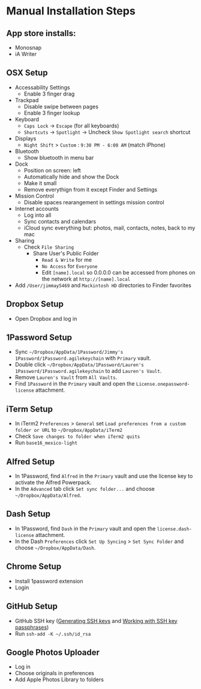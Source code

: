 Manual Installation Steps
=========================

App store installs:
-------------------
- Monosnap
- iA Writer

OSX Setup
---------
- Accessability Settings
  - Enable 3 finger drag
- Trackpad
  - Disable swipe between pages
  - Enable 3 finger lookup
- Keyboard
  - `Caps Lock` -> `Escape` (for all keyboards)
  - `Shortcuts` -> `Spotlight` -> Uncheck `Show Spotlight search` shortcut
- Displays
  - `Night Shift` > `Custom` : `9:30 PM - 6:00 AM` (match iPhone)
- Bluetooth
  - Show bluetooth in menu bar
- Dock
  - Position on screen: left
  - Automatically hide and show the Dock
  - Make it small
  - Remove everythign from it except Finder and Settings
- Mission Control 
  - Disable spaces rearangement in settings mission control 
- Internet accounts
  - Log into all
  - Sync contacts and calendars
  - iCloud sync everything but: photos, mail, contacts, notes, back to my mac
- Sharing
  - Check `File Sharing`
    - Share User's Public Folder
      - `Read & Write` for me
      - `No Access` for `Everyone`
      - Edit `[name].local` so 0.0.0.0 can be accessed from phones on the network at `http://[name].local`
- Add `/User/jimmay5469` and `Mackintosh HD` directories to Finder favorites

Dropbox Setup
-------------
- Open Dropbox and log in

1Password Setup
---------------
- Sync `~/Dropbox/AppData/1Password/Jimmy's 1Password/1Password.agilekeychain` with `Primary` vault.
- Double click `~/Dropbox/AppData/1Password/Lauren's 1Password/1Password.agilekeychain` to add `Lauren's Vault`.
- Remove `Lauren's Vault` from `All Vaults`.
- Find `1Password` in the `Primary` vault and open the `License.onepassword-license` attachment.

iTerm Setup
-----------
- In iTerm2 `Preferences` > `General` set `Load preferences from a custom folder or URL` to `~/Dropbox/AppData/iTerm2`
- Check `Save changes to folder when iTerm2 quits`
- Run `base16_mexico-light`

Alfred Setup
------------
- In 1Password, find `Alfred` in the `Primary` vault and use the license key to activate the Alfred Powerpack.
- In the `Advanced` tab click `Set sync folder...` and choose `~/Dropbox/AppData/Alfred`.

Dash Setup
----------
- In 1Password, find `Dash` in the `Primary` vault and open the `license.dash-license` attachment.
- In the Dash `Preferences` click `Set Up Syncing` > `Set Sync Folder` and choose `~/Dropbox/AppData/Dash`.

Chrome Setup
------------
- Install 1password extension
- Login

GitHub Setup
------------
- GitHub SSH key ([Generating SSH keys](https://help.github.com/articles/generating-ssh-keys/) and [Working with SSH key passphrases](https://help.github.com/articles/working-with-ssh-key-passphrases/))
- Run `ssh-add -K ~/.ssh/id_rsa`

Google Photos Uploader
----------------------
- Log in
- Choose originals in preferences
- Add Apple Photos Library to folders
